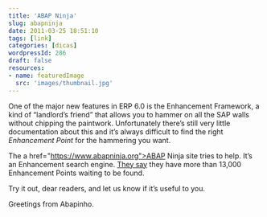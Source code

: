 ```yaml
---
title: 'ABAP Ninja'
slug: abapninja
date: 2011-03-25 18:51:10
tags: [link]
categories: [dicas]
wordpressId: 286
draft: false
resources:
- name: featuredImage
  src: 'images/thumbnail.jpg'
---
```

One of the major new features in ERP 6.0 is the Enhancement Framework, a kind of “landlord’s friend” that allows you to hammer on all the SAP walls without chipping the paintwork. Unfortunately there’s still very little documentation about this and it’s always difficult to find the right _Enhancement Point_ for the hammering you want.

The a href="https://www.abapninja.org">ABAP Ninja site tries to help. It’s an Enhancement search engine. [They say][1] they have more than 13,000 Enhancement Points waiting to be found.

Try it out, dear readers, and let us know if it’s useful to you.

Greetings from Abapinho.

   [1]: https://www.abapninja.org/pages/about

